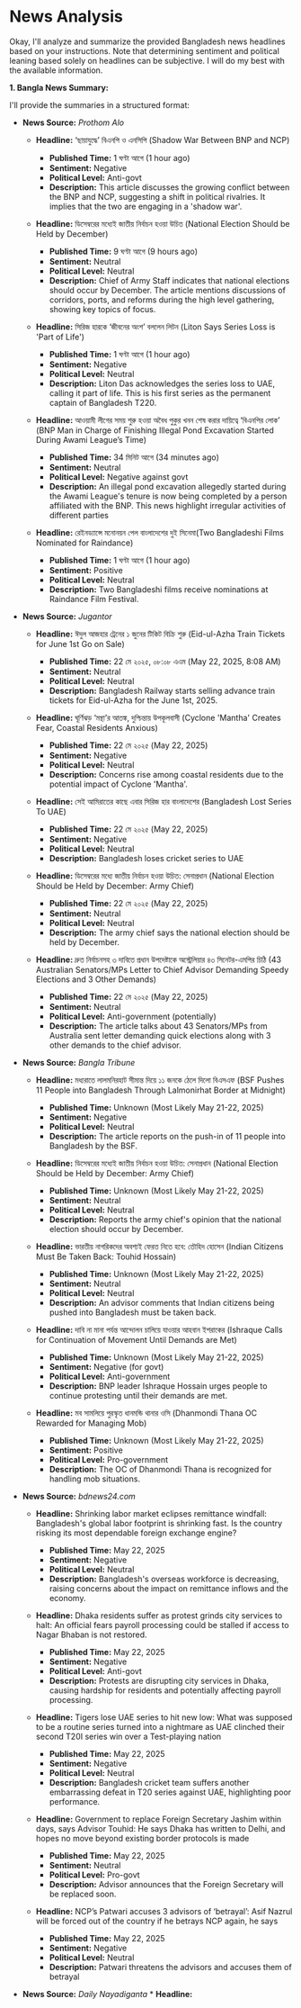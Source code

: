 # News Analysis

Okay, I'll analyze and summarize the provided Bangladesh news headlines based on your instructions.  Note that determining sentiment and political leaning based solely on headlines can be subjective. I will do my best with the available information.

**1. Bangla News Summary:**

I'll provide the summaries in a structured format:

*   **News Source:** *Prothom Alo*
    *   **Headline:** ‘ছায়াযুদ্ধে’ বিএনপি ও এনসিপি (Shadow War Between BNP and NCP)
        *   **Published Time:** 1 ঘণ্টা আগে (1 hour ago)
        *   **Sentiment:** Negative
        *   **Political Level:** Anti-govt
        *   **Description:** This article discusses the growing conflict between the BNP and NCP, suggesting a shift in political rivalries. It implies that the two are engaging in a 'shadow war'.

    *   **Headline:** ডিসেম্বরের মধ্যেই জাতীয় নির্বাচন হওয়া উচিত (National Election Should be Held by December)
        *   **Published Time:** 9 ঘণ্টা আগে (9 hours ago)
        *   **Sentiment:** Neutral
        *   **Political Level:** Neutral
        *   **Description:** Chief of Army Staff indicates that national elections should occur by December. The article mentions discussions of corridors, ports, and reforms during the high level gathering, showing key topics of focus.

    *   **Headline:** সিরিজ হারকে ‘জীবনের অংশ’ বললেন লিটন (Liton Says Series Loss is 'Part of Life')
        *   **Published Time:** 1 ঘণ্টা আগে (1 hour ago)
        *   **Sentiment:** Negative
        *   **Political Level:** Neutral
        *   **Description:** Liton Das acknowledges the series loss to UAE, calling it part of life. This is his first series as the permanent captain of Bangladesh T220.

    *   **Headline:** আওয়ামী লীগের সময় শুরু হওয়া অবৈধ পুকুর খনন শেষ করার দায়িত্বে ‘বিএনপির লোক’ (BNP Man in Charge of Finishing Illegal Pond Excavation Started During Awami League’s Time)
        *   **Published Time:** 34 মিনিট আগে (34 minutes ago)
        *   **Sentiment:** Neutral
        *   **Political Level:** Negative against govt
        *   **Description:** An illegal pond excavation allegedly started during the Awami League's tenure is now being completed by a person affiliated with the BNP. This news highlight irregular activities of different parties

    *   **Headline:** রেইনড্যান্সে মনোনয়ন পেল বাংলাদেশের দুই সিনেমা(Two Bangladeshi Films Nominated for Raindance)
        *   **Published Time:** 1 ঘণ্টা আগে (1 hour ago)
        *   **Sentiment:** Positive
        *   **Political Level:** Neutral
        *   **Description:** Two Bangladeshi films receive nominations at Raindance Film Festival.

*   **News Source:** *Jugantor*
    *   **Headline:** ঈদুল আজহার ট্রেনের ১ জুনের টিকিট বিক্রি শুরু (Eid-ul-Azha Train Tickets for June 1st Go on Sale)
        *   **Published Time:** 22 মে ২০২৫, ০৮:০৮ এএম (May 22, 2025, 8:08 AM)
        *   **Sentiment:** Neutral
        *   **Political Level:** Neutral
        *   **Description:** Bangladesh Railway starts selling advance train tickets for Eid-ul-Azha for the June 1st, 2025.

    *   **Headline:** ঘূর্ণিঝড় ‘মন্থা’র আতঙ্ক, দুশ্চিন্তায় উপকূলবাসী (Cyclone 'Mantha' Creates Fear, Coastal Residents Anxious)
        *   **Published Time:** 22 মে ২০২৫ (May 22, 2025)
        *   **Sentiment:** Negative
        *   **Political Level:** Neutral
        *   **Description:** Concerns rise among coastal residents due to the potential impact of Cyclone 'Mantha'.

    *   **Headline:** সেই আমিরাতের কাছে এবার সিরিজ হার বাংলাদেশের (Bangladesh Lost Series To UAE)
        *   **Published Time:** 22 মে ২০২৫ (May 22, 2025)
        *   **Sentiment:** Negative
        *   **Political Level:** Neutral
        *   **Description:** Bangladesh loses cricket series to UAE

    *   **Headline:** ডিসেম্বরের মধ্যে জাতীয় নির্বাচন হওয়া উচিত: সেনাপ্রধান (National Election Should be Held by December: Army Chief)
        *   **Published Time:** 22 মে ২০২৫ (May 22, 2025)
        *   **Sentiment:** Neutral
        *   **Political Level:** Neutral
        *   **Description:** The army chief says the national election should be held by December.

    *   **Headline:** দ্রুত নির্বাচনসহ ৩ দাবিতে প্রধান উপদেষ্টাকে অস্ট্রেলিয়ার ৪৩ সিনেটর-এমপির চিঠি (43 Australian Senators/MPs Letter to Chief Advisor Demanding Speedy Elections and 3 Other Demands)
        *   **Published Time:** 22 মে ২০২৫ (May 22, 2025)
        *   **Sentiment:** Neutral
        *   **Political Level:** Anti-government (potentially)
        *   **Description:** The article talks about 43 Senators/MPs from Australia sent letter demanding quick elections along with 3 other demands to the chief advisor.

*   **News Source:** *Bangla Tribune*
    *   **Headline:** মধ্যরাতে লালমনিরহাট সীমান্ত দিয়ে ১১ জনকে ঠেলে দিলো বিএসএফ (BSF Pushes 11 People into Bangladesh Through Lalmonirhat Border at Midnight)
        *   **Published Time:** Unknown (Most Likely May 21-22, 2025)
        *   **Sentiment:** Negative
        *   **Political Level:** Neutral
        *   **Description:** The article reports on the push-in of 11 people into Bangladesh by the BSF.

    *   **Headline:** ডিসেম্বরের মধ্যেই জাতীয় নির্বাচন হওয়া উচিত: সেনাপ্রধান (National Election Should be Held by December: Army Chief)
        *   **Published Time:** Unknown (Most Likely May 21-22, 2025)
        *   **Sentiment:** Neutral
        *   **Political Level:** Neutral
        *   **Description:** Reports the army chief's opinion that the national election should occur by December.

    *   **Headline:** ভারতীয় নাগরিকদের অবশ্যই ফেরত নিতে হবে: তৌহিদ হোসেন (Indian Citizens Must Be Taken Back: Touhid Hossain)
        *   **Published Time:** Unknown (Most Likely May 21-22, 2025)
        *   **Sentiment:** Neutral
        *   **Political Level:** Neutral
        *   **Description:** An advisor comments that Indian citizens being pushed into Bangladesh must be taken back.

    *   **Headline:** দাবি না মানা পর্যন্ত আন্দোলন চালিয়ে যাওয়ার আহবান ইশরাকের (Ishraque Calls for Continuation of Movement Until Demands are Met)
        *   **Published Time:** Unknown (Most Likely May 21-22, 2025)
        *   **Sentiment:** Negative (for govt)
        *   **Political Level:** Anti-government
        *   **Description:** BNP leader Ishraque Hossain urges people to continue protesting until their demands are met.

    *   **Headline:** মব সামলিয়ে পুরস্কৃত ধানমন্ডি থানার ওসি (Dhanmondi Thana OC Rewarded for Managing Mob)
        *   **Published Time:** Unknown (Most Likely May 21-22, 2025)
        *   **Sentiment:** Positive
        *   **Political Level:** Pro-government
        *   **Description:** The OC of Dhanmondi Thana is recognized for handling mob situations.

*   **News Source:** *bdnews24.com*
     *   **Headline:** Shrinking labor market eclipses remittance windfall: Bangladesh's global labor footprint is shrinking fast. Is the country risking its most dependable foreign exchange engine?
          *   **Published Time:** May 22, 2025
          *   **Sentiment:** Negative
          *   **Political Level:** Neutral
          *   **Description:** Bangladesh's overseas workforce is decreasing, raising concerns about the impact on remittance inflows and the economy.

     *   **Headline:** Dhaka residents suffer as protest grinds city services to halt: An official fears payroll processing could be stalled if access to Nagar Bhaban is not restored.
          *   **Published Time:** May 22, 2025
          *   **Sentiment:** Negative
          *   **Political Level:** Anti-govt
          *   **Description:** Protests are disrupting city services in Dhaka, causing hardship for residents and potentially affecting payroll processing.

     *   **Headline:** Tigers lose UAE series to hit new low: What was supposed to be a routine series turned into a nightmare as UAE clinched their second T20I series win over a Test-playing nation
          *   **Published Time:** May 22, 2025
          *   **Sentiment:** Negative
          *   **Political Level:** Neutral
          *   **Description:** Bangladesh cricket team suffers another embarrassing defeat in T20 series against UAE, highlighting poor performance.

     *   **Headline:** Government to replace Foreign Secretary Jashim within days, says Advisor Touhid: He says Dhaka has written to Delhi, and hopes no move beyond existing border protocols is made
          *   **Published Time:** May 22, 2025
          *   **Sentiment:** Neutral
          *   **Political Level:** Pro-govt
          *   **Description:** Advisor announces that the Foreign Secretary will be replaced soon.

     *   **Headline:** NCP’s Patwari accuses 3 advisors of ‘betrayal’: Asif Nazrul will be forced out of the country if he betrays NCP again, he says
          *   **Published Time:** May 22, 2025
          *   **Sentiment:** Negative
          *   **Political Level:** Neutral
          *   **Description:** Patwari threatens the advisors and accuses them of betrayal

*   **News Source:** *Daily Nayadiganta*
         *   **Headline:**